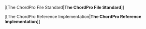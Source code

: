 [[The ChordPro File Standard|**The ChordPro File Standard**]]

[[The ChordPro Reference Implementation|**The ChordPro Reference Implementation**]]
